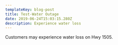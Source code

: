```yaml
---
templateKey: blog-post
title: Test-Water Outage
date: 2019-06-24T15:03:15.280Z
description: Experience water loss
---
```

Customers may experience water loss on Hwy 1505.
